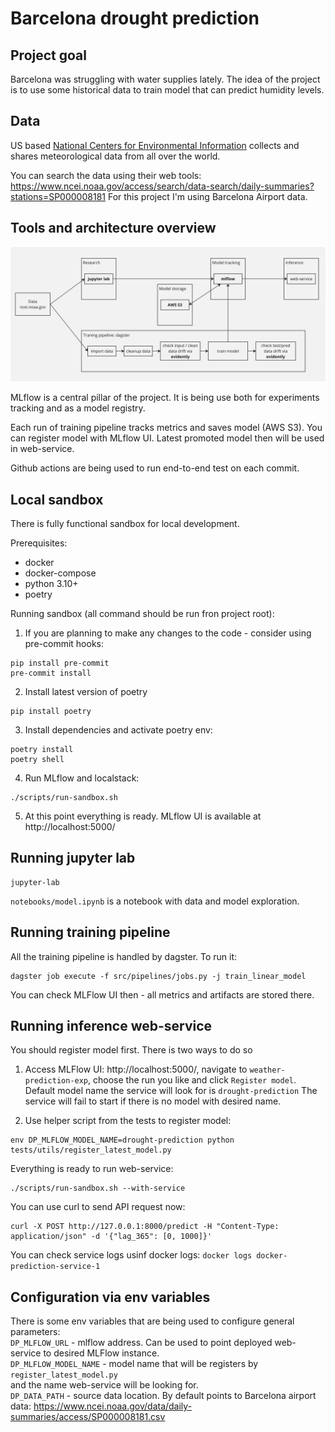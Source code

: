 # Barcelona drought prediction
## Project goal
Barcelona was struggling with water supplies lately. The idea of the project is to use some historical data to train model that can predict humidity levels.

## Data
US based [National Centers for Environmental Information](https://www.ncei.noaa.gov/) collects and shares meteorological data from all over the world.

You can search the data using their web tools: https://www.ncei.noaa.gov/access/search/data-search/daily-summaries?stations=SP000008181
For this project I'm using Barcelona Airport data.

## Tools and architecture overview

![overview](docs/images/overview.jpg)

MLflow is a central pillar of the project. It is being use both for experiments tracking and as a model registry.

Each run of training pipeline tracks metrics and saves model (AWS S3). 
You can register model with MLflow UI.
Latest promoted model then will be used in web-service.

Github actions are being used to run end-to-end test on each commit.

## Local sandbox
There is fully functional sandbox for local development. 

Prerequisites:
 - docker
 - docker-compose
 - python 3.10+
 - poetry

Running sandbox (all command should be run fron project root):
1. If you are planning to make any changes to the code - consider using pre-commit hooks:
```shell
pip install pre-commit
pre-commit install
```
2. Install latest version of poetry
```shell
pip install poetry
```
3. Install dependencies and activate poetry env:
```shell
poetry install
poetry shell
```
4. Run MLflow and localstack:
```shell
./scripts/run-sandbox.sh 
```
5. At this point everything is ready. MLflow UI is available at http://localhost:5000/

## Running jupyter lab
```shell
jupyter-lab
```
`notebooks/model.ipynb` is a notebook with data and model exploration.

## Running training pipeline
All the training pipeline is handled by dagster. To run it:
```shell
dagster job execute -f src/pipelines/jobs.py -j train_linear_model
```
You can check MLFlow UI then - all metrics and artifacts are stored there.

## Running inference web-service
You should register model first. There is two ways to do so
1. Access MLFlow UI: http://localhost:5000/, navigate to `weather-prediction-exp`, choose the run you like
and click `Register model`. Default model name the service will look for is `drought-prediction`
The service will fail to start if there is no model with desired name.

2. Use helper script from the tests to register model:
```shell
env DP_MLFLOW_MODEL_NAME=drought-prediction python tests/utils/register_latest_model.py 
```

Everything is ready to run web-service:
```shell
./scripts/run-sandbox.sh --with-service
```

You can use curl to send API request now:
```shell
curl -X POST http://127.0.0.1:8000/predict -H "Content-Type: application/json" -d '{"lag_365": [0, 1000]}'
```

You can check service logs usinf docker logs: `docker logs docker-prediction-service-1`

## Configuration via env variables
There is some env variables that are being used to configure general parameters:  
`DP_MLFLOW_URL` - mlflow address. Can be used to point deployed web-service to desired MLFlow instance.  
`DP_MLFLOW_MODEL_NAME` - model name that will be registers by `register_latest_model.py`  
and the name web-service will be looking for.  
`DP_DATA_PATH` - source data location. By default points to Barcelona airport data:
https://www.ncei.noaa.gov/data/daily-summaries/access/SP000008181.csv  
